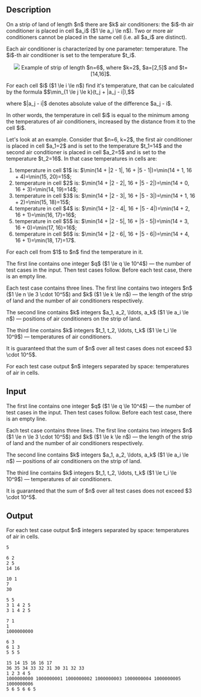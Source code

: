 ## Description

<div><p>On a strip of land of length $n$ there are $k$ air conditioners: the $i$-th air conditioner is placed in cell $a_i$ ($1 \le a_i \le n$). Two or more air conditioners cannot be placed in the same cell (i.e. all $a_i$ are distinct).</p><p>Each air conditioner is characterized by one parameter: temperature. The $i$-th air conditioner is set to the temperature $t_i$.</p><center> <img class="tex-graphics" src="file://UuX0O0QI.png" style="max-width: 100.0%;max-height: 100.0%;">   <span class="tex-font-size-small">Example of strip of length $n=6$, where $k=2$, $a=[2,5]$ and $t=[14,16]$.</span> </center><p>For each cell $i$ ($1 \le i \le n$) find it's temperature, that can be calculated by the formula $$\min_{1 \le j \le k}(t_j + |a_j - i|),$$</p><p>where $|a_j - i|$ denotes absolute value of the difference $a_j - i$.</p><p>In other words, the temperature in cell $i$ is equal to the minimum among the temperatures of air conditioners, increased by the distance from it to the cell $i$.</p><p>Let's look at an example. Consider that $n=6, k=2$, the first air conditioner is placed in cell $a_1=2$ and is set to the temperature $t_1=14$ and the second air conditioner is placed in cell $a_2=5$ and is set to the temperature $t_2=16$. In that case temperatures in cells are:</p><ol> <li> temperature in cell $1$ is: $\min(14 + |2 - 1|, 16 + |5 - 1|)=\min(14 + 1, 16 + 4)=\min(15, 20)=15$; </li><li> temperature in cell $2$ is: $\min(14 + |2 - 2|, 16 + |5 - 2|)=\min(14 + 0, 16 + 3)=\min(14, 19)=14$; </li><li> temperature in cell $3$ is: $\min(14 + |2 - 3|, 16 + |5 - 3|)=\min(14 + 1, 16 + 2)=\min(15, 18)=15$; </li><li> temperature in cell $4$ is: $\min(14 + |2 - 4|, 16 + |5 - 4|)=\min(14 + 2, 16 + 1)=\min(16, 17)=16$; </li><li> temperature in cell $5$ is: $\min(14 + |2 - 5|, 16 + |5 - 5|)=\min(14 + 3, 16 + 0)=\min(17, 16)=16$; </li><li> temperature in cell $6$ is: $\min(14 + |2 - 6|, 16 + |5 - 6|)=\min(14 + 4, 16 + 1)=\min(18, 17)=17$. </li></ol><p>For each cell from $1$ to $n$ find the temperature in it.</p></div><div class="input-specification"><p>The first line contains one integer $q$ ($1 \le q \le 10^4$)&nbsp;— the number of test cases in the input. Then test cases follow. Before each test case, there is an empty line.</p><p>Each test case contains three lines. The first line contains two integers $n$ ($1 \le n \le 3 \cdot 10^5$) and $k$ ($1 \le k \le n$)&nbsp;— the length of the strip of land and the number of air conditioners respectively.</p><p>The second line contains $k$ integers $a_1, a_2, \ldots, a_k$ ($1 \le a_i \le n$)&nbsp;— positions of air conditioners on the strip of land.</p><p>The third line contains $k$ integers $t_1, t_2, \ldots, t_k$ ($1 \le t_i \le 10^9$)&nbsp;— temperatures of air conditioners.</p><p>It is guaranteed that the sum of $n$ over all test cases does not exceed $3 \cdot 10^5$.</p></div><div class="output-specification"><p>For each test case output $n$ integers separated by space: temperatures of air in cells.</p></div>

## Input

<p>The first line contains one integer $q$ ($1 \le q \le 10^4$)&nbsp;— the number of test cases in the input. Then test cases follow. Before each test case, there is an empty line.</p><p>Each test case contains three lines. The first line contains two integers $n$ ($1 \le n \le 3 \cdot 10^5$) and $k$ ($1 \le k \le n$)&nbsp;— the length of the strip of land and the number of air conditioners respectively.</p><p>The second line contains $k$ integers $a_1, a_2, \ldots, a_k$ ($1 \le a_i \le n$)&nbsp;— positions of air conditioners on the strip of land.</p><p>The third line contains $k$ integers $t_1, t_2, \ldots, t_k$ ($1 \le t_i \le 10^9$)&nbsp;— temperatures of air conditioners.</p><p>It is guaranteed that the sum of $n$ over all test cases does not exceed $3 \cdot 10^5$.</p>

## Output

<p>For each test case output $n$ integers separated by space: temperatures of air in cells.</p>





```input1
5

6 2
2 5
14 16

10 1
7
30

5 5
3 1 4 2 5
3 1 4 2 5

7 1
1
1000000000

6 3
6 1 3
5 5 5
```




```output1
15 14 15 16 16 17 
36 35 34 33 32 31 30 31 32 33 
1 2 3 4 5 
1000000000 1000000001 1000000002 1000000003 1000000004 1000000005 1000000006 
5 6 5 6 6 5
```


